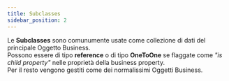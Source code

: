 ```yaml
---
title: Subclasses
sidebar_position: 2
---
```


Le **Subclasses** sono comunumente usate come collezione di dati del principale Oggetto Business.<br/>
Possono essere di tipo **reference** o di tipo **OneToOne** se flaggate come _"is child property"_ nelle proprietà della business property.<br/>
Per il resto vengono gestiti come dei normalissimi Oggetti Business.
